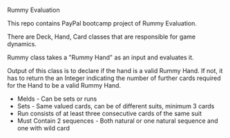 Rummy Evaluation

This repo contains PayPal bootcamp project of Rummy Evaluation.

There are Deck, Hand, Card classes that are responsible for game dynamics.

Rummy class takes a "Rummy Hand" as an input and evaluates it. 

Output of this class is to declare if the hand is a valid Rummy Hand. If not, it has to return the an Integer indicating the number of further cards required for the Hand to be a valid Rummy Hand.


* Melds - Can be sets or runs
* Sets - Same valued cards, can be of different suits, minimum 3 cards
* Run consists of at least three consecutive cards of the same suit
* Must Contain 2 sequences - Both natural or one natural sequence and one with wild card
